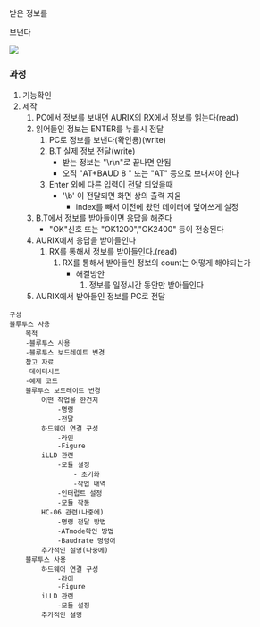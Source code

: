 받은 정보를

보낸다

<img src='picture.png'>



### 과정

1. 기능확인
2. 제작
   1. PC에서 정보를 보내면 AURIX의 RX에서 정보를 읽는다(read)
   2. 읽어들인 정보는 ENTER를 누를시 전달
      1. PC로 정보를 보낸다(확인용)(write)
      2. B.T 실제 정보 전달(write)
         - 받는 정보는 "\r\n"로 끝나면 안됨
         - 오직 "AT+BAUD 8 " 또는 "AT" 등으로 보내져야 한다   
      3. Enter 외에 다른 입력이 전달 되었을때
         - '\b' 이 전달되면 화면 상의 출력 지움
           - index를 빼서 이전에 왔던 데이터에 덮어쓰게 설정<!--완료-->
   3. B.T에서 정보를 받아들이면 응답을 해준다
      - "OK"신호  또는 "OK1200","OK2400" 등이 전송된다
   4. AURIX에서 응답을 받아들인다
      1. RX를 통해서 정보를 받아들인다.(read)
         1. RX를 통해서 받아들인 정보의 count는 어떻게 해야되는가
            - 해결방안
              1. 정보를 일정시간 동안만 받아들인다
   5. AURIX에서 받아들인 정보를 PC로 전달





```
구성
블루투스 사용
	목적
	-블루투스 사용
	-블루투스 보드레이트 변경
	참고 자료
	-데이터시트
	-예제 코드
	블루투스 보드레이트 변경
		어떤 작업을 한건지
			-명령
			-전달
		하드웨어 연결 구성
			-라인
			-Figure
		iLLD 관련
			-모듈 설정
				- 초기화
				-작업 내역
			-인터럽트 설정
			-모듈 작동
		HC-06 관련(나중에)
			-명령 전달 방법
			-ATmode확인 방법
			-Baudrate 명령어
		추가적인 설명(나중에)
	블루투스 사용
		하드웨어 연결 구성
			-라이
			-Figure
		iLLD 관련
        	-모듈 설정
        추가적인 설명
```